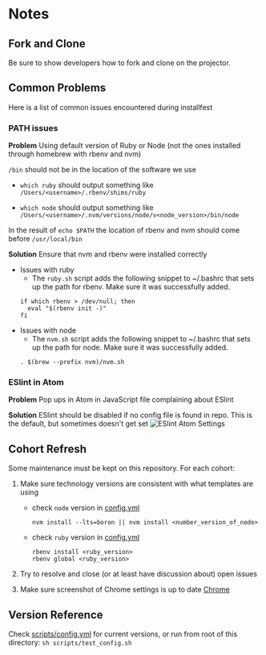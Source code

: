 # Notes

## Fork and Clone

Be sure to show developers how to fork and clone on the projector.

## Common Problems

Here is a list of common issues encountered during installfest

### PATH issues
**Problem** Using default version of Ruby or Node (not the ones installed through homebrew with rbenv and nvm)

`/bin` should not be in the location of the software we use

-   `which ruby` should output something like `/Users/<username>/.rbenv/shims/ruby`

-   `which node` should output something like `/Users/<username>/.nvm/versions/node/v<node_version>/bin/node`

In the result of `echo $PATH`
the location of rbenv and nvm should come before `/usr/local/bin`

**Solution** Ensure that nvm and rbenv were installed correctly

-   Issues with ruby
    - The `ruby.sh` script adds the following snippet to ~/.bashrc that sets up the path for rbenv. Make sure it was successfully added.
    ```
    if which rbenv > /dev/null; then
      eval "$(rbenv init -)"
    fi
    ```
-   Issues with node
    - The `nvm.sh` script adds the following snippet to ~/.bashrc that sets up the path for node. Make sure it was successfully added.
    ```
    . $(brew --prefix nvm)/nvm.sh
    ```

### ESlint in Atom
**Problem** Pop ups in Atom in JavaScript file complaining about ESlint

**Solution** ESlint should be disabled if no config file is found in repo. This is the default, but sometimes doesn't get set
![ESlint Atom Settings](https://git.generalassemb.ly/storage/user/5689/files/de279074-421a-11e7-9048-a21212958785)

## Cohort Refresh

Some maintenance must be kept on this repository. For each cohort:

1. Make sure technology versions are consistent with what templates are using
    - check `node` version in [config.yml](config.yml)
      ```
      nvm install --lts=boron || nvm install <number_version_of_node>
      ```
    - check `ruby` version in [config.yml](config.yml)
      ```
      rbenv install <ruby_version>
      rbenv global <ruby_version>
      ```

2. Try to resolve and close (or at least have discussion about) open issues

3. Make sure screenshot of Chrome settings is up to date [Chrome](chrome.md)

## Version Reference

Check [scripts/config.yml](config.yml) for current versions, or run from root of this directory: `sh scripts/test_config.sh`
